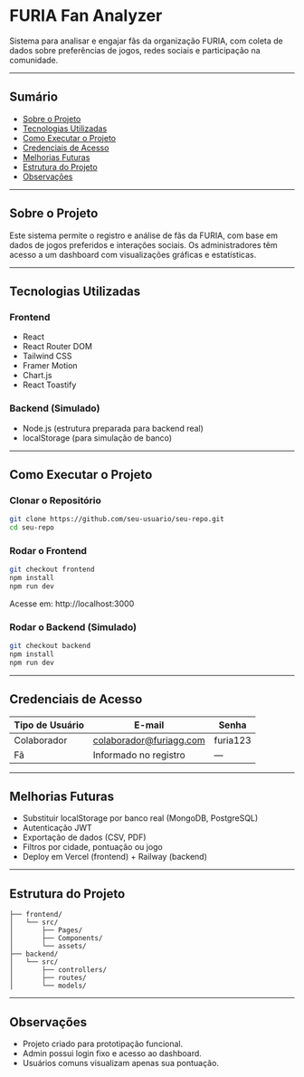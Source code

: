 # FURIA Fan Analyzer

Sistema para analisar e engajar fãs da organização FURIA, com coleta de dados sobre preferências de jogos, redes sociais e participação na comunidade.

---

##  Sumário

- [Sobre o Projeto](#sobre-o-projeto)
- [Tecnologias Utilizadas](#tecnologias-utilizadas)
- [Como Executar o Projeto](#como-executar-o-projeto)
- [Credenciais de Acesso](#credenciais-de-acesso)
- [Melhorias Futuras](#melhorias-futuras)
- [Estrutura do Projeto](#estrutura-do-projeto)
- [Observações](#observações)

---

## Sobre o Projeto

Este sistema permite o registro e análise de fãs da FURIA, com base em dados de jogos preferidos e interações sociais. Os administradores têm acesso a um dashboard com visualizações gráficas e estatísticas.

---

##  Tecnologias Utilizadas

### Frontend

- React
- React Router DOM
- Tailwind CSS
- Framer Motion
- Chart.js
- React Toastify

### Backend (Simulado)

- Node.js (estrutura preparada para backend real)
- localStorage (para simulação de banco)

---

##  Como Executar o Projeto

### Clonar o Repositório

```bash
git clone https://github.com/seu-usuario/seu-repo.git
cd seu-repo
```

### Rodar o Frontend

```bash
git checkout frontend
npm install
npm run dev
```

Acesse em: http://localhost:3000

### Rodar o Backend (Simulado)

```bash
git checkout backend
npm install
npm run dev
```

---

##  Credenciais de Acesso

| Tipo de Usuário | E-mail                      | Senha     |
|-----------------|-----------------------------|-----------|
| Colaborador     | colaborador@furiagg.com     | furia123  |
| Fã              | Informado no registro       | —         |

---

##  Melhorias Futuras

- Substituir localStorage por banco real (MongoDB, PostgreSQL)
- Autenticação JWT
- Exportação de dados (CSV, PDF)
- Filtros por cidade, pontuação ou jogo
- Deploy em Vercel (frontend) + Railway (backend)

---

##  Estrutura do Projeto

```plaintext
├── frontend/
│   └── src/
│       ├── Pages/
│       ├── Components/
│       └── assets/
├── backend/
│   └── src/
│       ├── controllers/
│       ├── routes/
│       └── models/
```

---

##  Observações

- Projeto criado para prototipação funcional.
- Admin possui login fixo e acesso ao dashboard.
- Usuários comuns visualizam apenas sua pontuação.
